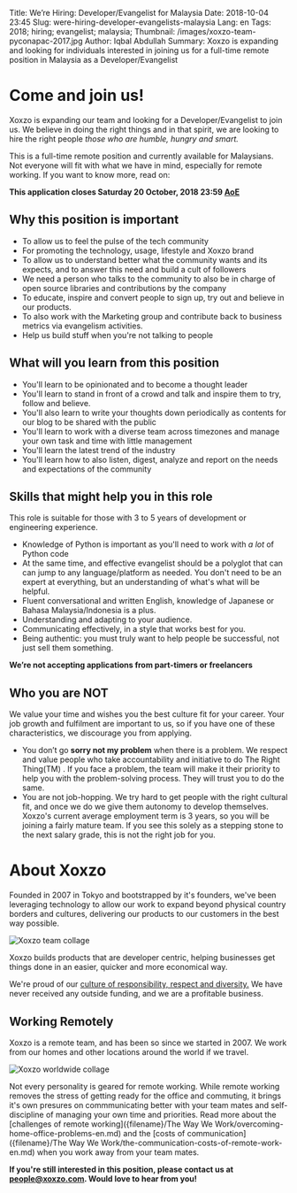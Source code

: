 Title: We’re Hiring: Developer/Evangelist for Malaysia
Date: 2018-10-04 23:45
Slug: were-hiring-developer-evangelists-malaysia
Lang: en 
Tags: 2018; hiring; evangelist; malaysia;
Thumbnail: /images/xoxzo-team-pyconapac-2017.jpg
Author: Iqbal Abdullah 
Summary: Xoxzo is expanding and looking for individuals interested in joining us for a full-time remote position in Malaysia as a Developer/Evangelist

# Come and join us!

Xoxzo is expanding our team and looking for a Developer/Evangelist to join us.
We believe in doing the right things and in that spirit, we are looking to hire the right people
*those who are humble, hungry and smart.* 

This is a full-time remote position and currently available for Malaysians. Not
everyone will fit with what we have in mind, especially for remote working. If
you want to know more, read on:

**This application closes Saturday 20 October, 2018 23:59 [AoE](https://www.timeanddate.com/time/zones/aoe)**

## Why this position is important

* To allow us to feel the pulse of the tech community
* For promoting the technology, usage, lifestyle and Xoxzo brand
* To allow us to understand better what the community wants and its expects, and to answer this
need and build a cult of followers
* We need a person who talks to the community to also be in charge of open
source libraries and contributions by the company
* To educate, inspire and convert people to sign up, try out and believe in our products.
* To also work with the Marketing group and contribute back to business metrics via evangelism activities.
* Help us build stuff when you're not talking to people

## What will you learn from this position

* You'll learn to be opinionated and to become a thought leader
* You'll learn to stand in front of a crowd and talk and inspire them to try, follow and believe.
* You'll also learn to write your thoughts down periodically as contents for our blog to be shared with the public
* You'll learn to work with a diverse team across timezones and manage your own task and time with little management
* You'll learn the latest trend of the industry
* You'll learn how to also listen, digest, analyze and report on the needs and expectations of the community

## Skills that might help you in this role

This role is suitable for those with 3 to 5 years of development or engineering experience.

* Knowledge of Python is important as you'll need to work with _a lot_ of Python
  code
* At the same time, and effective evangelist should be a polyglot that can can jump
  to any language/platform as needed. You don't need to be an expert at
  everything, but an understanding of what's what will be helpful.
* Fluent conversational and written English, knowledge of Japanese or Bahasa Malaysia/Indonesia is a plus.
* Understanding and adapting to your audience.
* Communicating effectively, in a style that works best for you.
* Being authentic: you must truly want to help people be successful, not just sell them something.

**We’re not accepting applications from part-timers or freelancers**

## Who you are **NOT**

We value your time and wishes you the best culture fit for your career.
Your job growth and fulfilment are important to us, so if you have one of these characteristics,
we discourage you from applying.

* You don’t go **sorry not my problem** when there is a problem. We respect and value people who take
  accountability and initiative to do The Right Thing(TM) . If you face a problem, the team will make it
  their priority to help you with the problem-solving process. They will trust you to do the same.
* You are not job-hopping. We try hard to get people with the right cultural
  fit, and once we do we give them autonomy to develop themselves.
  Xoxzo's current average employment term is 3 years, so you will be joining a fairly mature team.
  If you see this solely as a stepping stone to the next salary grade, this is not the right job for you.

# About Xoxzo

Founded in 2007 in Tokyo and bootstrapped by it's founders, we've been
leveraging technology to allow our work to expand beyond physical country borders and
cultures, delivering our products to our customers in the best way possible.

![Xoxzo team collage](/images/collages/xoxzo-team-collage-01.jpg)

Xoxzo builds products that are developer centric, helping businesses get things
done in an easier, quicker and more economical way.

We're proud of our [culture of responsibility, respect and diversity.](https://info.xoxzo.com/en/hiring/)
We have never received any outside funding, and we are a profitable business.

## Working Remotely
Xoxzo is a remote team, and has been so since we started in 2007. We work from our homes
and other locations around the world if we travel.

![Xoxzo worldwide collage](/images/collages/nomad-collage.jpg)

Not every personality is geared for remote working. While remote working removes the
stress of getting ready for the office and commuting, it brings it's own
presures on commmunicating better with your team mates and self-discipline of
managing your own time and priorities. Read more about the [challenges of remote
working]({filename}/The Way We Work/overcoming-home-office-problems-en.md) and
the [costs of communication]({filename}/The Way We Work/the-communication-costs-of-remote-work-en.md)
when you work away from your team mates.

**If you're still interested in this position, please contact us at
[people@xoxzo.com](mailto:people@xoxzo.com). Would love to hear from you!**
